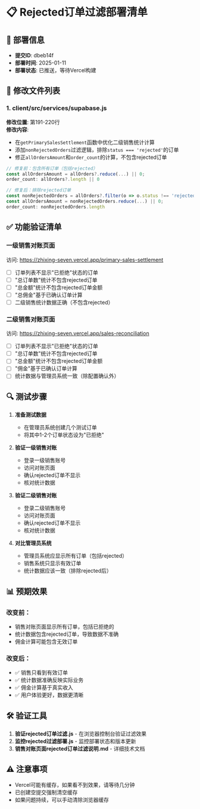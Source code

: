 # 📋 Rejected订单过滤部署清单

## 🚀 部署信息
- **提交ID**: dbeb14f
- **部署时间**: 2025-01-11
- **部署状态**: 已推送，等待Vercel构建

## 🔧 修改文件列表

### 1. **client/src/services/supabase.js**
**修改位置**: 第191-220行  
**修改内容**: 
- 在`getPrimarySalesSettlement`函数中优化二级销售统计计算
- 添加`nonRejectedOrders`过滤逻辑，排除`status === 'rejected'`的订单
- 修正`allOrdersAmount`和`order_count`的计算，不包含rejected订单

```javascript
// 修复前：包含所有订单（包括rejected）
const allOrdersAmount = allOrders?.reduce(...) || 0;
order_count: allOrders?.length || 0

// 修复后：排除rejected订单
const nonRejectedOrders = allOrders?.filter(o => o.status !== 'rejected') || [];
const allOrdersAmount = nonRejectedOrders.reduce(...) || 0;
order_count: nonRejectedOrders.length
```

## ✅ 功能验证清单

### 一级销售对账页面
访问: https://zhixing-seven.vercel.app/primary-sales-settlement

- [ ] 订单列表不显示"已拒绝"状态的订单
- [ ] "总订单数"统计不包含rejected订单
- [ ] "总金额"统计不包含rejected订单金额
- [ ] "总佣金"基于已确认订单计算
- [ ] 二级销售统计数据正确（不包含rejected）

### 二级销售对账页面
访问: https://zhixing-seven.vercel.app/sales-reconciliation

- [ ] 订单列表不显示"已拒绝"状态的订单
- [ ] "总订单数"统计不包含rejected订单
- [ ] "总金额"统计不包含rejected订单金额
- [ ] "佣金"基于已确认订单计算
- [ ] 统计数据与管理员系统一致（除配置确认外）

## 🔍 测试步骤

1. **准备测试数据**
   - 在管理员系统创建几个测试订单
   - 将其中1-2个订单状态设为"已拒绝"

2. **验证一级销售对账**
   - 登录一级销售账号
   - 访问对账页面
   - 确认rejected订单不显示
   - 核对统计数据

3. **验证二级销售对账**
   - 登录二级销售账号
   - 访问对账页面
   - 确认rejected订单不显示
   - 核对统计数据

4. **对比管理员系统**
   - 管理员系统应显示所有订单（包括rejected）
   - 销售系统只显示有效订单
   - 统计数据应该一致（排除rejected后）

## 📊 预期效果

### 改变前：
- 销售对账页面显示所有订单，包括已拒绝的
- 统计数据包含rejected订单，导致数据不准确
- 佣金计算可能包含无效订单

### 改变后：
- ✅ 销售只看到有效订单
- ✅ 统计数据准确反映实际业务
- ✅ 佣金计算基于真实收入
- ✅ 用户体验更好，数据更清晰

## 🛠️ 验证工具

1. **验证rejected订单过滤.js** - 在浏览器控制台验证过滤效果
2. **监控rejected过滤部署.js** - 监控部署状态和版本更新
3. **销售对账页面rejected订单过滤说明.md** - 详细技术文档

## ⚠️ 注意事项

- Vercel可能有缓存，如果看不到效果，请等待几分钟
- 已创建空提交强制清空缓存
- 如果问题持续，可以手动清除浏览器缓存
